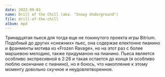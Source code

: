 ```yaml
---
date: 2022-09-01
name: Drill of the Chill (aka. "Snowy Underground")
file: drill-of-the-chill
album: mpd
---
```


Тринадцятая пьеся для тогда еще не покинутого проекта игры Bitrium. Подобный до других «снежних» пьес, она содержае електонне пианино и франменты мотива из «Frozen Ravage», но на этот раз с более маршевою мелодию, также придуманою на пианино. Пьеса является особливо экспресивной в 2:26 и такая остается до конця (я особливо люблю окончание с пианино), но я боюсь, что накопление к этому моменту довольно скучное и неудовлетворенное.
